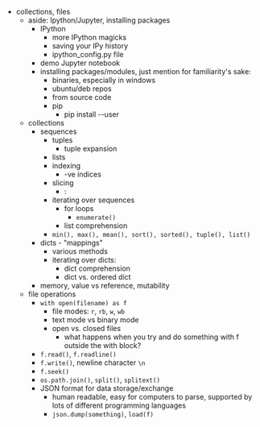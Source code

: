 - collections, files
    - aside: Ipython/Jupyter, installing packages
        - IPython
            - more IPython magicks
            - saving your IPy history
            - ipython_config.py file
        - demo Jupyter notebook
        - installing packages/modules, just mention for familiarity's sake:
            - binaries, especially in windows
            - ubuntu/deb repos
            - from source code
            - pip
                - pip install --user
    - collections
        - sequences
            - tuples
                - tuple expansion
            - lists
            - indexing
                - -ve indices
            - slicing
                - :
            - iterating over sequences
                - for loops
                    - `enumerate()`
                - list comprehension
            - `min(), max(), mean(), sort(), sorted(), tuple(), list()`
        - dicts - "mappings"
            - various methods
            - iterating over dicts:
                - dict comprehension
                - dict vs. ordered dict
        - memory, value vs reference, mutability
    - file operations
        - `with open(filename) as f`
            - file modes: `r`, `rb`, `w`, `wb`
            - text mode vs binary mode
            - open vs. closed files
                - what happens when you try and do something with f outside the with block?
        - `f.read()`, `f.readline()`
        - `f.write()`, newline character `\n`
        - `f.seek()`
        - `os.path.join()`, `split()`, `splitext()`
        - JSON format for data storage/exchange
            - human readable, easy for computers to parse, supported by lots of different programming languages
            - `json.dump(something)`, `load(f)`
